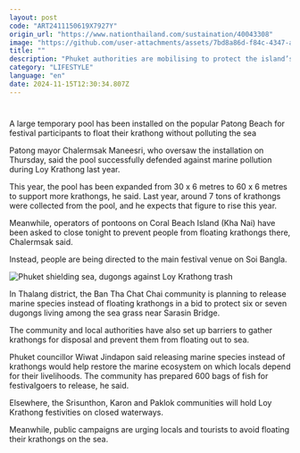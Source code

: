 ```yaml
---
layout: post
code: "ART2411150619X7927Y"
origin_url: "https://www.nationthailand.com/sustaination/40043308"
image: "https://github.com/user-attachments/assets/7bd8a86d-f84c-4347-ae0e-662b9b308503"
title: ""
description: "Phuket authorities are mobilising to protect the island’s marine life, including endangered dugongs, from a surge of festival debris during tonight's Loy Krathong celebrations."
category: "LIFESTYLE"
language: "en"
date: 2024-11-15T12:30:34.807Z
---
```


# 









A large temporary pool has been installed on the popular Patong Beach for festival participants to float their krathong without polluting the sea

Patong mayor Chalermsak Maneesri, who oversaw the installation on Thursday, said the pool successfully defended against marine pollution during Loy Krathong last year.

This year, the pool has been expanded from 30 x 6 metres to 60 x 6 metres to support more krathongs, he said. Last year, around 7 tons of krathongs were collected from the pool, and he expects that figure to rise this year.

Meanwhile, operators of pontoons on Coral Beach Island (Kha Nai) have been asked to close tonight to prevent people from floating krathongs there, Chalermsak said.

Instead, people are being directed to the main festival venue on Soi Bangla.

  ![Phuket shielding sea, dugongs against Loy Krathong trash](https://github.com/user-attachments/assets/c1ac34b1-550e-40e9-b76b-a3cb35d21b0c)

In Thalang district, the Ban Tha Chat Chai community is planning to release marine species instead of floating krathongs in a bid to protect six or seven dugongs living among the sea grass near Sarasin Bridge.

The community and local authorities have also set up barriers to gather krathongs for disposal and prevent them from floating out to sea.

Phuket councillor Wiwat Jindapon said releasing marine species instead of krathongs would help restore the marine ecosystem on which locals depend for their livelihoods. The community has prepared 600 bags of fish for festivalgoers to release, he said.

Elsewhere, the Srisunthon, Karon and Paklok communities will hold Loy Krathong festivities on closed waterways.

Meanwhile, public campaigns are urging locals and tourists to avoid floating their krathongs on the sea.

